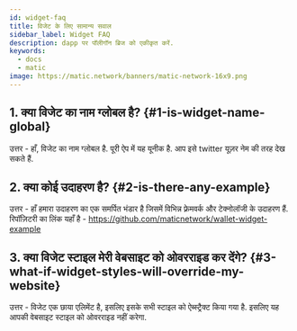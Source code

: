 ```yaml
---
id: widget-faq
title: विजेट के लिए सामान्य सवाल
sidebar_label: Widget FAQ
description: dapp पर पॉलीगॉन ब्रिज को एकीकृत करें.
keywords:
  - docs
  - matic
image: https://matic.network/banners/matic-network-16x9.png
---
```


## 1. क्या विजेट का नाम ग्लोबल है? {#1-is-widget-name-global}
उत्तर - हाँ, विजेट का नाम ग्लोबल है. पूरी ऐप में यह यूनीक है. आप इसे twitter यूज़़र नेम की तरह देख सकते हैं.

## 2. क्या कोई उदाहरण है? {#2-is-there-any-example}
उत्तर - हाँ हमारा उदाहरण का एक समर्पित भंडार है जिसमें विभिन्न फ़्रेमवर्क और टेक्नोलॉजी के उदाहरण हैं. रिपॉज़िटरी का लिंक यहाँ है - https://github.com/maticnetwork/wallet-widget-example

## 3. क्या विजेट स्टाइल मेरी वेबसाइट को ओवरराइड कर देंगे? {#3-what-if-widget-styles-will-override-my-website}
उत्तर - विजेट एक छाया एलिमेंट है, इसलिए इसके सभी स्टाइल को ऐब्स्ट्रैक्ट किया गया है. इसलिए यह आपकी वेबसाइट स्टाइल को ओवरराइड नहीं करेगा.
